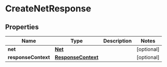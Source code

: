 

# CreateNetResponse


## Properties

| Name | Type | Description | Notes |
|------------ | ------------- | ------------- | -------------|
|**net** | [**Net**](Net.md) |  |  [optional] |
|**responseContext** | [**ResponseContext**](ResponseContext.md) |  |  [optional] |



